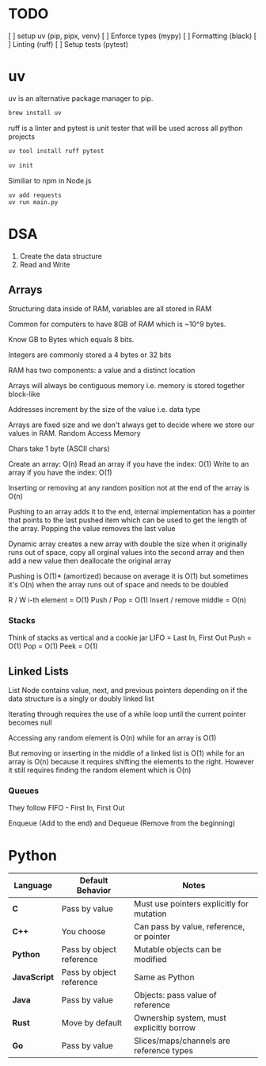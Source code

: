 # TODO
[ ] setup uv (pip, pipx, venv)
[ ] Enforce types (mypy)
[ ] Formatting (black)
[ ] Linting (ruff)
[ ] Setup tests (pytest)

# uv
uv is an alternative package manager to pip.

```sh
brew install uv
```

ruff is a linter and pytest is unit tester that will be used across all python projects
```sh
uv tool install ruff pytest
```

```sh
uv init
```

Similiar to npm in Node.js
```sh
uv add requests
uv run main.py
```

# DSA
1. Create the data structure
2. Read and Write


## Arrays
Structuring data inside of RAM, variables are all stored in RAM

Common for computers to have 8GB of RAM which is ~10^9 bytes.

Know GB to Bytes which equals 8 bits.

Integers are commonly stored a 4 bytes or 32 bits

RAM has two components: a value and a distinct location

Arrays will always be contiguous memory i.e. memory is stored together block-like

Addresses increment by the size of the value i.e. data type

Arrays are fixed size and we don't always get to decide where we store our values in RAM. Random Access Memory

Chars take 1 byte (ASCII chars)

Create an array: O(n)
Read an array if you have the index: O(1)
Write to an array if you have the index: O(1)

Inserting or removing at any random position not at the end of the array is O(n)

Pushing to an array adds it to the end, internal implementation has a pointer that points to the last pushed item which can be used to get the length of the array. Popping the value removes the last value

Dynamic array creates a new array with double the size when it originally runs out of space, copy all orginal values into the second array and then add a new value then deallocate the original array

Pushing is O(1)* (amortized) because on average it is O(1) but sometimes it's O(n) when the array runs out of space and needs to be doubled

R / W i-th element = O(1)
Push / Pop = O(1)
Insert / remove middle = O(n)

### Stacks
Think of stacks as vertical and a cookie jar
LIFO = Last In, First Out
Push = O(1)
Pop = O(1)
Peek = O(1)

## Linked Lists
List Node contains value, next, and previous pointers depending on if the data structure is a singly or doubly linked list

Iterating through requires the use of a while loop until the current pointer becomes null

Accessing any random element is O(n) while for an array is O(1)

But removing or inserting in the middle of a linked list is O(1) while for an array is O(n) because it requires shifting the elements to the right. However it still requires finding the random element which is O(n) 

### Queues

They follow FIFO - First In, First Out

Enqueue (Add to the end) and Dequeue (Remove from the beginning)



# Python

| Language | Default Behavior | Notes |
|----------|-----------------|-------|
| **C** | Pass by value | Must use pointers explicitly for mutation |
| **C++** | You choose | Can pass by value, reference, or pointer |
| **Python** | Pass by object reference | Mutable objects can be modified |
| **JavaScript** | Pass by object reference | Same as Python |
| **Java** | Pass by value | Objects: pass value of reference |
| **Rust** | Move by default | Ownership system, must explicitly borrow |
| **Go** | Pass by value | Slices/maps/channels are reference types |